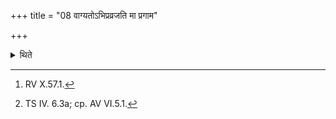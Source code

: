+++
title = "08 वाग्यतोऽभिप्रव्रजति मा प्रगाम"

+++

<details><summary>थिते</summary>

8. He goes out while restrained in his speech, with mā pragāma patho vayam...[^1] and udasmān uttarānagne...[^2]  


[^1]: RV X.57.1.  

[^2]: TS IV. 6.3a; cp. AV VI.5.1.
</details>
